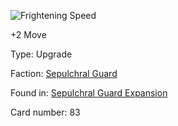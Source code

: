 
![Frightening Speed](https://warhammerunderworlds.com/wp-content/uploads/sites/6/2017/12/083_ENG-Frightening-Speed.png)

+2 Move

Type: Upgrade

Faction: [Sepulchral Guard](/factions/sepulchral-guard.md)

Found in: [Sepulchral Guard Expansion](/locations/sepulchral-guard-expansion.md)

Card number: 83
